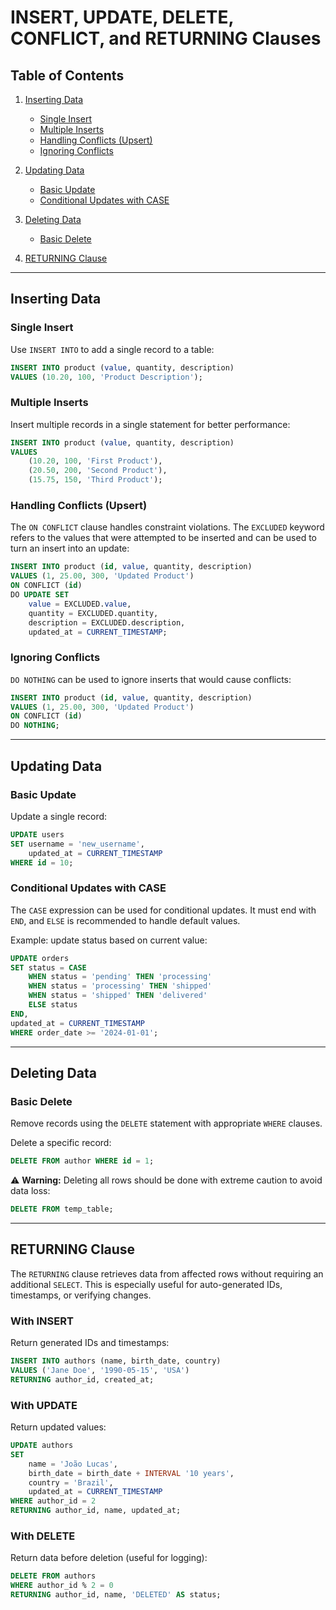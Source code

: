 # INSERT, UPDATE, DELETE, CONFLICT, and RETURNING Clauses

## Table of Contents

1. [Inserting Data](#inserting-data)

   * [Single Insert](#single-insert)
   * [Multiple Inserts](#multiple-inserts)
   * [Handling Conflicts (Upsert)](#handling-conflicts-upsert)
   * [Ignoring Conflicts](#ignoring-conflicts)
2. [Updating Data](#updating-data)

   * [Basic Update](#basic-update)
   * [Conditional Updates with CASE](#conditional-updates-with-case)
3. [Deleting Data](#deleting-data)

   * [Basic Delete](#basic-delete)
4. [RETURNING Clause](#returning-clause)

---

## Inserting Data

### Single Insert

Use `INSERT INTO` to add a single record to a table:

```sql
INSERT INTO product (value, quantity, description)
VALUES (10.20, 100, 'Product Description');
```

### Multiple Inserts

Insert multiple records in a single statement for better performance:

```sql
INSERT INTO product (value, quantity, description)
VALUES
    (10.20, 100, 'First Product'),
    (20.50, 200, 'Second Product'),
    (15.75, 150, 'Third Product');
```

### Handling Conflicts (Upsert)

The `ON CONFLICT` clause handles constraint violations.
The `EXCLUDED` keyword refers to the values that were attempted to be inserted and can be used to turn an insert into an update:

```sql
INSERT INTO product (id, value, quantity, description)
VALUES (1, 25.00, 300, 'Updated Product')
ON CONFLICT (id)
DO UPDATE SET
    value = EXCLUDED.value,
    quantity = EXCLUDED.quantity,
    description = EXCLUDED.description,
    updated_at = CURRENT_TIMESTAMP;
```

### Ignoring Conflicts

`DO NOTHING` can be used to ignore inserts that would cause conflicts:

```sql
INSERT INTO product (id, value, quantity, description)
VALUES (1, 25.00, 300, 'Updated Product')
ON CONFLICT (id)
DO NOTHING;
```

---

## Updating Data

### Basic Update

Update a single record:

```sql
UPDATE users
SET username = 'new_username',
    updated_at = CURRENT_TIMESTAMP
WHERE id = 10;
```

### Conditional Updates with CASE

The `CASE` expression can be used for conditional updates.
It must end with `END`, and `ELSE` is recommended to handle default values.

Example: update status based on current value:

```sql
UPDATE orders
SET status = CASE
    WHEN status = 'pending' THEN 'processing'
    WHEN status = 'processing' THEN 'shipped'
    WHEN status = 'shipped' THEN 'delivered'
    ELSE status
END,
updated_at = CURRENT_TIMESTAMP
WHERE order_date >= '2024-01-01';
```

---

## Deleting Data

### Basic Delete

Remove records using the `DELETE` statement with appropriate `WHERE` clauses.

Delete a specific record:

```sql
DELETE FROM author WHERE id = 1;
```

⚠️ **Warning:** Deleting all rows should be done with extreme caution to avoid data loss:

```sql
DELETE FROM temp_table;
```

---

## RETURNING Clause

The `RETURNING` clause retrieves data from affected rows without requiring an additional `SELECT`.
This is especially useful for auto-generated IDs, timestamps, or verifying changes.

### With INSERT

Return generated IDs and timestamps:

```sql
INSERT INTO authors (name, birth_date, country)
VALUES ('Jane Doe', '1990-05-15', 'USA')
RETURNING author_id, created_at;
```

### With UPDATE

Return updated values:

```sql
UPDATE authors
SET 
    name = 'João Lucas',
    birth_date = birth_date + INTERVAL '10 years',
    country = 'Brazil',
    updated_at = CURRENT_TIMESTAMP
WHERE author_id = 2
RETURNING author_id, name, updated_at;
```

### With DELETE

Return data before deletion (useful for logging):

```sql
DELETE FROM authors 
WHERE author_id % 2 = 0 
RETURNING author_id, name, 'DELETED' AS status;
```
